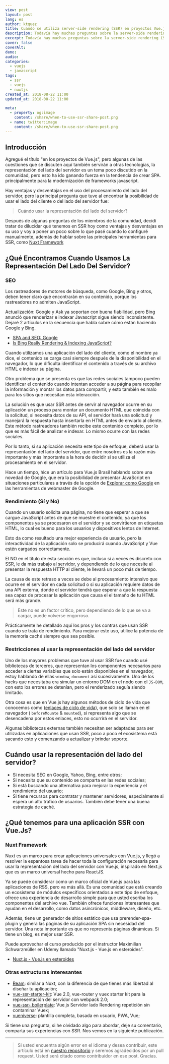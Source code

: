 ```yaml
---
view: post
layout: post
lang: es
author: ktquez
title: Cuando se utiliza server-side rendering (SSR) en proyectos Vue.js
description: Todavía hay muchas preguntas sobre la server-side rendering (SSR) y cuándo utilizarla, hay algunos puntos que trataremos en este momento y conozca Nuxt.js
excerpt: Todavía hay muchas preguntas sobre la server-side rendering (SSR) y cuándo utilizarla, hay algunos puntos que trataremos en este momento.
cover: false
coverAlt: 
demo: 
audio: 
categories:
  - vuejs
  - javascript
tags: 
  - ssr
  - vuejs
  - nuxtjs
created_at: 2018-08-22 11:00
updated_at: 2018-08-22 11:00

meta:
  - property: og:image
    content: /share/when-to-use-ssr-share-post.png
  - name: twitter:image
    content: /share/when-to-use-ssr-share-post.png
---
```


## Introducción

Agregué el título "en los proyectos de Vue.js", pero algunas de las cuestiones que se discuten aquí también servirán a otras tecnologías, la representación del lado del servidor es un tema poco discutido en la comunidad, pero esto ha ido ganando fuerza en la tendencia de crear SPA. principalmente para la modernización de frameworks javascript.

Hay ventajas y desventajas en el uso del procesamiento del lado del servidor, pero la principal pregunta que tuve al encontrar la posibilidad de usar el lado del cliente o del lado del servidor fue:

> Cuándo usar la representación del lado del servidor?

Después de algunas preguntas de los miembros de la comunidad, decidí tratar de dilucidar qué tenemos en SSR hoy como ventajas y desventajas en su uso y voy a poner un poco sobre lo que pasé cuando lo configuré manualmente, además de hablar sobre las principales herramientas para SSR, como [Nuxt Framework](https://nuxtjs.org/)

## ¿Qué Encontramos Cuando Usamos La Representación Del Lado Del Servidor?

### SEO

Los rastreadores de motores de búsqueda, como Google, Bing y otros, deben tener claro qué encontrarán en su contenido, porque los rastreadores no admiten JavaScript.

Actualización: Google y Ask ya soportan con buena fiabilidad, pero Bing anunció que renderizar e indexar Javascript sigue siendo inconsistente. Dejaré 2 artículos en la secuencia que habla sobre cómo están haciendo Google y Bing.

- [SPA and SEO: Google](https://medium.com/@l.mugnaini/spa-and-seo-is-googlebot-able-to-render-a-single-page-application-1f74e706ab11)
- [Is Bing Really Rendering & Indexing JavaScript?](https://www.screamingfrog.co.uk/bing-javascript/)

Cuando utilizamos una aplicación del lado del cliente, como el nombre ya dice, el contenido se carga casi siempre después de la disponibilidad en el navegador, lo que dificulta identificar el contenido a través de su archivo HTML e indexar su página.

Otro problema que se presenta es que las redes sociales tampoco pueden identificar el contenido cuando intentan acceder a su página para recopilar la información y montar los datos para compartir, y esto también es malo para los sitios que necesitan esta interacción.

La solución es que usar SSR antes de servir al navegador ocurre en su aplicación un proceso para montar un documento HTML que coincida con la solicitud, si necesita datos de su API, el servidor hará una solicitud y manejará la respuesta hasta insertarla en HTML antes de enviarlo al cliente. Este método rastreadores también recibe este contenido completo, por lo que es más fácil de analizar e indexar. Lo mismo ocurre con las redes sociales.

Por lo tanto, si su aplicación necesita este tipo de enfoque, deberá usar la representación del lado del servidor, que entre nosotros es la razón más importante y más importante a la hora de decidir si se utiliza el procesamiento en el servidor.

Hace un tiempo, hice un artículo para Vue.js Brasil hablando sobre una novedad de Google, que era la posibilidad de presentar JavaScript en situaciones particulares a través de la opción de [Explorar como Google](https://support.google.com/webmasters/answer/6066468?hl=es) en las herramientas de webmaster de Google.

### Rendimiento (Sí y No)

<lazy-load tag="img" :data="{ src: 'https://cdn-images-1.medium.com/max/800/0*UrnK8nheUSFEyvmn.gif' }" />

Cuando un usuario solicita una página, no tiene que esperar a que se cargue JavaScript antes de que se muestre el contenido, ya que los componentes ya se procesaron en el servidor y se convirtieron en etiquetas HTML, lo cual es bueno para los usuarios y dispositivos lentos de Internet.

Esto da como resultado una mejor experiencia de usuario, pero la interactividad de la aplicación solo se producirá cuando JavaScript y Vue estén cargados correctamente.

El NO en el título de esta sección es que, incluso si a veces es discreto con SSR, le da más trabajo al servidor, y dependiendo de lo que necesite al presentar la respuesta HTTP al cliente, le llevará un poco más de tiempo.

La causa de este retraso a veces se debe al procesamiento intensivo que ocurre en el servidor en cada solicitud o si su aplicación requiere datos de una API externa, donde el servidor tendrá que esperar a que la respuesta sea capaz de procesar la aplicación que causa el el tamaño de tu HTML será más grande.

> Este no es un factor crítico, pero dependiendo de lo que se va a cargar, puede volverse engorroso.

Prácticamente he detallado aquí los pros y los contras que usan SSR cuando se trata de rendimiento. Para mejorar este uso, utilice la potencia de la memoria caché siempre que sea posible.

### Restricciones al usar la representación del lado del servidor

Uno de los mayores problemas que tuve al usar SSR fue cuando usé bibliotecas de terceros, que representan los componentes necesarios para acceder a ciertas variables que solo están disponibles en el navegador, estoy hablando de ellas `window`, `document` así sucesivamente. Uno de los hacks que necesitaba era simular un entorno DOM en el nodo con el `JS-DOM`, con esto los errores se detenían, pero el renderizado seguía siendo limitado.

Otra cosa es que en Vue.js hay algunos métodos de ciclo de vida que conocemos como ([enlaces de ciclo de vida](https://br.vuejs.org/v2/guide/instance.html#Diagrama-do-Ciclo-de-Vida)), que solo se llaman en el navegador ( `beforeMounte` & `mounted`), si representa algo que se desencadena por estos enlaces, esto no ocurrirá en el servidor.

Algunas bibliotecas externas también necesitan ser adaptadas para ser utilizadas en aplicaciones que usan SSR, poco a poco el ecosistema está sacando esto y comenzando a actualizar y brindar soporte.

## Cuándo usar la representación del lado del servidor?

- Si necesita SEO en Google, Yahoo, Bing, entre otros;
- Si necesita que su contenido se comparta en las redes sociales;
- Si está buscando una alternativa para mejorar la experiencia y el rendimiento del usuario;
- Si tiene recursos para contratar y mantener servidores, especialmente si espera un alto tráfico de usuarios. También debe tener una buena estrategia de caché.

## ¿Qué tenemos para una aplicación SSR con Vue.Js?

### Nuxt Framework

Nuxt es un marco para crear aplicaciones universales con Vue.js, y llegó a resolver la espantosa tarea de hacer toda la configuración necesaria para usar la representación del lado del servidor con Vue.js, inspirado en Next.js que es un marco universal hecho para ReactJS.

Ya se puede considerar como un marco oficial de Vue.js para las aplicaciones de RSS, pero va más allá. Es una comunidad que está creando un ecosistema de módulos específicos orientados a este tipo de enfoque, ofrece una experiencia de desarrollo simple para que usted escriba los componentes del archivo vue. También ofrece funciones interesantes que ayudan en el desarrollo, como datos asincrónicos, middleware, diseño, etc.

Además, tiene un generador de sitios estático que usa prerender-spa-plugin y genera las páginas de su aplicación SPA sin necesidad del servidor. Una nota importante es que no representa páginas dinámicas. Si tiene un blog, es mejor usar SSR.

Puede aprovechar el curso producido por el instructor Maximilian Schwarzmüller en Udemy llamado "Nuxt.js - Vue.js en esteroides".

- [Nuxt.js - Vue.js en esteroides](http://bit.ly/nuxtjs-udemy)

### Otras estructuras interesantes

- [Ream](https://github.com/ream/ream): similar a Nuxt, con la diferencia de que tienes más libertad al diseñar tu aplicación;
- [vue-ssr-starter-kit](https://github.com/doabit/vue-ssr-starter-kit): Vue 2.0, vue-router y vuex starter kit para la representación del servidor con webpack 2.0;
- [vue-ssr- boilerplate](https://github.com/fenivana/vue-ssr-boilerplate): Vue.js Servidor lado Rendering repetición sin contaminar Vuex;
- [vueniverse](https://github.com/rlindskog/vueniverse): plantilla completa, basada en usuario, PWA, Vue;

<lazy-load tag="img" :data="{ src: 'https://cdn-images-1.medium.com/max/800/0*eZAqkumudkGfDtwn.gif' }" />

Si tiene una pregunta, si he olvidado algo para abordar, deje su comentario, comparta sus experiencias con SSR. Nos vemos en la siguiente publicación.

---

> Si usted encuentra algún error en el idioma y desea contribuir, este artículo está en [nuestro repositorio](https://github.com/ktquezplay/webapp) y seremos agradecidos por un pull request. Usted será citado como contribuidor en ese post. Gracias.